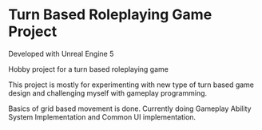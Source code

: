 # Turn Based Roleplaying Game Project

Developed with Unreal Engine 5

Hobby project for a turn based roleplaying game

This project is mostly for experimenting with new type of turn based game design and challenging myself with gameplay programming.

Basics of grid based movement is done. Currently doing Gameplay Ability System Implementation and Common UI implementation.
